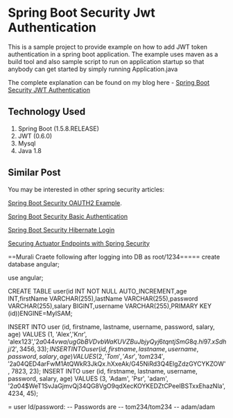 # Spring Boot Security Jwt Authentication

This is a sample project to provide example on how to add JWT token authentication in a spring boot application.
The example uses maven as a build tool and also sample script to run on application startup so that anybody can get started by simply running Application.java
 
The complete explanation can be found on my blog here - [Spring Boot Security JWT Authentication](http://www.devglan.com/spring-security/spring-boot-jwt-auth)
## Technology Used

 1. Spring Boot (1.5.8.RELEASE)
 2.  JWT (0.6.0)
 3.  Mysql
 4. Java 1.8
## Similar Post

You may be interested in other spring security articles:

[Spring Boot Security OAUTH2 Example](http://www.devglan.com/spring-security/spring-boot-security-oauth2-example).

[Spring Boot Security Basic Authentication](http://www.devglan.com/spring-security/spring-boot-security-rest-basic-authentication)

[Spring Boot Security Hibernate Login](http://www.devglan.com/spring-security/spring-boot-security-hibernate-login-example)

[Securing Actuator Endpoints with Spring Security](http://www.devglan.com/spring-security/securing-spring-boot-actuator-endpoints-with-spring-security)

==Murali Craete following after logging into DB as root/1234=====
create database angular;

use angular;

CREATE TABLE user(id INT NOT NULL AUTO_INCREMENT,age INT,firstName VARCHAR(255),lastName VARCHAR(255),password VARCHAR(255),salary BIGINT,username VARCHAR(255),PRIMARY KEY (id))ENGINE=MyISAM;


INSERT INTO user (id, firstname, lastname, username, password, salary, age) VALUES (1, 'Alex','Knr', 'alex123','$2a$04$4vwa/ugGbBVDvbWaKUVZBuJbjyQyj6tqntjSmG8q.hi97.xSdhj/2', 3456, 33);
INSERT INTO user (id, firstname, lastname, username, password, salary, age)  VALUES (2, 'Tom', 'Asr', 'tom234', '$2a$04$QED4arFwM1AtQWkR3JkQx.hXxeAk/G45NiRd3Q4ElgZdzGYCYKZOW', 7823, 23);
INSERT INTO user (id, firstname, lastname, username, password, salary, age)  VALUES (3, 'Adam', 'Psr', 'adam', '$2a$04$WeT1SvJaGjmvQj34QG8VgO9qdXecKOYKEDZtCPeeIBSTxxEhazNla', 4234, 45);

=
user Id/password:
-- Passwords are 
-- tom234/tom234
-- adam/adam
